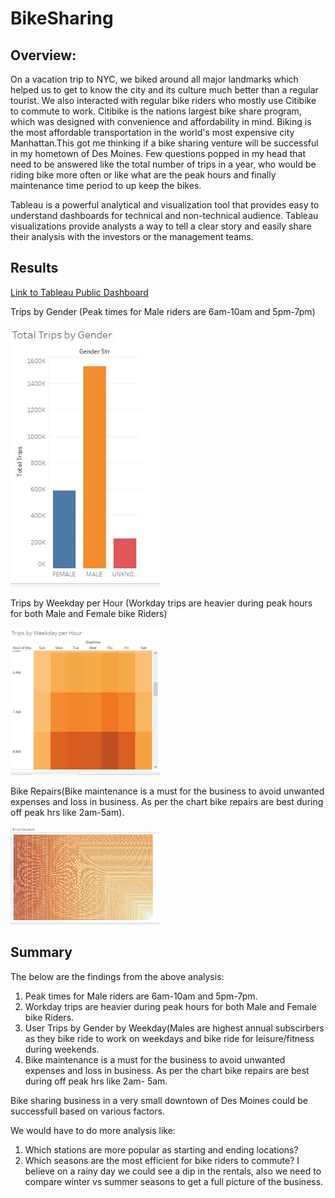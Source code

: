 # BikeSharing

## Overview:

On a vacation trip to NYC, we biked around all major landmarks which helped us to get to know the city and its culture much better than a regular tourist. We also interacted with regular bike riders who mostly use Citibike to commute to work. Citibike is the nations largest bike share program, which was designed with convenience and affordability in mind. Biking is the most affordable transportation in the world's most expensive city Manhattan.This got me thinking if a bike sharing venture will be successful in my hometown of Des Moines. Few questions popped in my head that need to be answered like the total number of trips in a year, who would be riding bike more often or like what are the peak hours and finally maintenance time period to up keep the bikes.

Tableau is a powerful analytical and visualization tool that provides easy to understand dashboards for technical and non-technical audience. Tableau visualizations provide analysts a way to tell a clear story and easily share their analysis with the investors or the management teams.

## Results

<a href="https://public.tableau.com/app/profile/neha.patel2648/viz/NYC_Citibike_Challenge_1/Story1/"> Link to Tableau Public Dashboard </a>

Trips by Gender (Peak times for Male riders are 6am-10am and 5pm-7pm)

<img  width="240px" src="https://github.com/patelnehap/BikeSharing/blob/main/Images/1_Ttl_Gnd_Trips.JPG" />

Trips by Weekday per Hour (Workday trips are heavier during peak hours for both Male and Female bike Riders)

<img  width="240px" src="https://github.com/patelnehap/BikeSharing/blob/main/Images/2_Weekday.JPG" />

Bike Repairs(Bike maintenance is a must for the business to avoid unwanted expenses and loss in business. As per the chart bike repairs are best during off peak hrs like 2am-5am).

<img  width="240px" src="https://github.com/patelnehap/BikeSharing/blob/main/Images/3_BikeRepairs.JPG" />

## Summary

The below are the findings from the above analysis:

1. Peak times for Male riders are 6am-10am and 5pm-7pm.
2. Workday trips are heavier during peak hours for both Male and Female bike Riders.
3. User Trips by Gender by Weekday(Males are highest annual subscirbers as they bike ride to work on weekdays and bike ride for leisure/fitness during weekends.
4. Bike maintenance is a must for the business to avoid unwanted expenses and loss in business. As per the chart bike repairs are best during off peak hrs like 2am-     5am.

Bike sharing business in a very small downtown of Des Moines could be successfull based on various factors. 

We would have to do more analysis like:
1. Which stations are more popular as starting and ending locations?
2. Which seasons are the most efficient for bike riders to commute? I believe on a rainy day we could see a dip in the rentals, also we need to compare winter vs summer seasons to get a full picture of the business.
